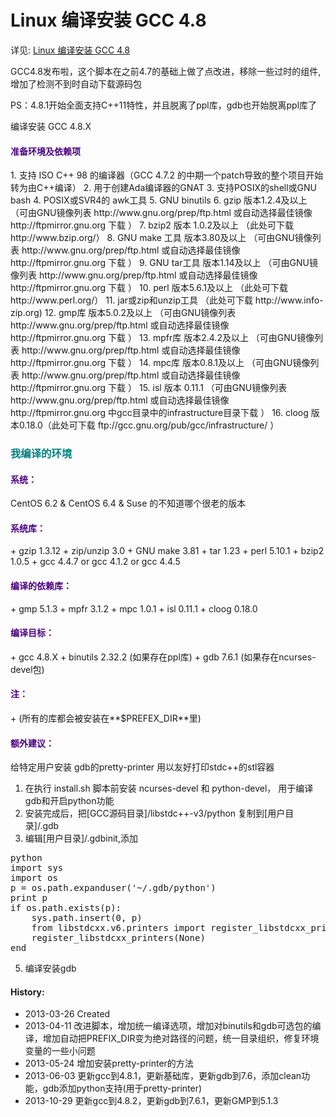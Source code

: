 Linux 编译安装 GCC 4.8
======

详见: [Linux 编译安装 GCC 4.8](http://www.owent.net/?p=730)

GCC4.8发布啦，这个脚本在之前4.7的基础上做了点改进，移除一些过时的组件,增加了检测不到时自动下载源码包

PS：4.8.1开始全面支持C++11特性，并且脱离了ppl库，gdb也开始脱离ppl库了

编译安装 GCC 4.8.X
<h4><span style="color:#4B0082;">准备环境及依赖项</span></h4>
1. 支持 ISO C++ 98 的编译器（GCC 4.7.2 的中期一个patch导致的整个项目开始转为由C++编译）
2. 用于创建Ada编译器的GNAT
3. 支持POSIX的shell或GNU bash
4. POSIX或SVR4的 awk工具
5. GNU binutils
6. gzip 版本1.2.4及以上     （可由GNU镜像列表 http://www.gnu.org/prep/ftp.html 或自动选择最佳镜像 http://ftpmirror.gnu.org 下载 ）
7. bzip2 版本 1.0.2及以上    （此处可下载 http://www.bzip.org/）
8. GNU make 工具 版本3.80及以上 （可由GNU镜像列表 http://www.gnu.org/prep/ftp.html 或自动选择最佳镜像 http://ftpmirror.gnu.org 下载 ）
9. GNU tar工具 版本1.14及以上   （可由GNU镜像列表 http://www.gnu.org/prep/ftp.html 或自动选择最佳镜像 http://ftpmirror.gnu.org 下载 ）
10. perl 版本5.6.1及以上      （此处可下载 http://www.perl.org/）
11. jar或zip和unzip工具 （此处可下载 http://www.info-zip.org)
12. gmp库 版本5.0.2及以上 （可由GNU镜像列表 http://www.gnu.org/prep/ftp.html 或自动选择最佳镜像 http://ftpmirror.gnu.org 下载 ）
13. mpfr库 版本2.4.2及以上 （可由GNU镜像列表 http://www.gnu.org/prep/ftp.html 或自动选择最佳镜像 http://ftpmirror.gnu.org 下载 ）
14. mpc库 版本0.8.1及以上 （可由GNU镜像列表 http://www.gnu.org/prep/ftp.html 或自动选择最佳镜像 http://ftpmirror.gnu.org 下载 ）
15. isl 版本 0.11.1 （可由GNU镜像列表 http://www.gnu.org/prep/ftp.html 或自动选择最佳镜像 http://ftpmirror.gnu.org  中gcc目录中的infrastructure目录下载 ）
16. cloog 版本0.18.0（此处可下载 ftp://gcc.gnu.org/pub/gcc/infrastructure/ ）

<h3><span style="color:#008080;">我编译的环境</span></h3>
<h4><span style="color:#4B0082;">系统：</span></h4>
CentOS 6.2 & CentOS 6.4 & Suse 的不知道哪个很老的版本

<h4><span style="color:#4B0082;">系统库：</span></h4>
+ gzip 1.3.12
+ zip/unzip 3.0
+ GNU make 3.81
+ tar 1.23
+ perl 5.10.1
+ bzip2 1.0.5
+ gcc 4.4.7 or gcc 4.1.2 or gcc 4.4.5

<h4><span style="color:#4B0082;">编译的依赖库：</span></h4>
+ gmp 5.1.3
+ mpfr 3.1.2
+ mpc 1.0.1
+ isl 0.11.1
+ cloog 0.18.0

<h4><span style="color:#4B0082;">编译目标：</span></h4>
+ gcc 4.8.X
+ binutils 2.32.2 (如果存在ppl库)
+ gdb 7.6.1 (如果存在ncurses-devel包)

<h4><span style="color:#4B0082;">注：</span></h4>
+ (所有的库都会被安装在**$PREFEX_DIR**里)

<h4><span style="color:#4B0082;">额外建议：</span></h4>
给特定用户安装 gdb的pretty-printer 用以友好打印stdc++的stl容器

1. 在执行 install.sh 脚本前安装 ncurses-devel 和 python-devel， 用于编译gdb和开启python功能
2. 安装完成后，把[GCC源码目录]/libstdc++-v3/python 复制到[用户目录]/.gdb
3. 编辑[用户目录]/.gdbinit,添加
<pre>
python
import sys
import os
p = os.path.expanduser('~/.gdb/python')
print p
if os.path.exists(p):
    sys.path.insert(0, p)
    from libstdcxx.v6.printers import register_libstdcxx_printers
    register_libstdcxx_printers(None)
end
</pre>
5. 编译安装gdb

#### History:
+ 2013-03-26     Created
+ 2013-04-11     改进脚本，增加统一编译选项，增加对binutils和gdb可选包的编译，增加自动把PREFIX_DIR变为绝对路径的问题，统一目录组织，修复环境变量的一些小问题
+ 2013-05-24     增加安装pretty-printer的方法
+ 2013-06-03     更新gcc到4.8.1，更新基础库，更新gdb到7.6，添加clean功能，gdb添加python支持(用于pretty-printer)
+ 2013-10-29     更新gcc到4.8.2，更新gdb到7.6.1，更新GMP到5.1.3
